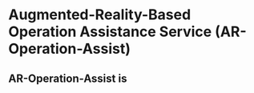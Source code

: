 # Augmented-Reality-Based Operation Assistance Service (AR-Operation-Assist)
## AR-Operation-Assist is 
